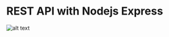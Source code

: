 # REST API with Nodejs Express 

![alt text](https://travis-ci.com/TinkeringAround/API.svg?branch=master "Build Status")
